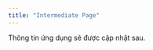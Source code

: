 ```yaml
---
title: "Intermediate Page"
---
```


<div id="app-info">
  <!-- Nội dung động sẽ được điền vào đây bởi JavaScript -->
  <p>Thông tin ứng dụng sẽ được cập nhật sau.</p>
  <div id="countdown"></div>
</div>